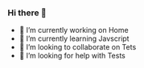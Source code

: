 ### Hi there 👋
- 🔭 I’m currently working on Home
- 🌱 I’m currently learning Javscript
- 👯 I’m looking to collaborate on  Tets
- 🤔 I’m looking for help with  Tests
<!--
**PalmSakkarin/PalmSakkarin** is a ✨ _special_ ✨ repository because its `README.md` (this file) appears on your GitHub profile.

Here are some ideas to get you started:

- 🔭 I’m currently working on ...
- 🌱 I’m currently learning ...
- 👯 I’m looking to collaborate on ...
- 🤔 I’m looking for help with ...
- 💬 Ask me about ...
- 📫 How to reach me: ...
- 😄 Pronouns: ...
- ⚡ Fun fact: ...
-->
